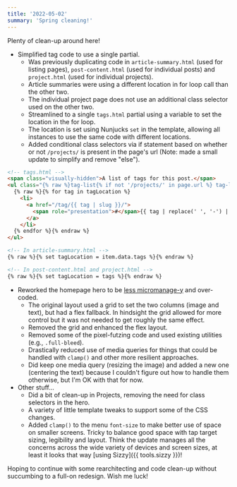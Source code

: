 ```yaml
---
title: '2022-05-02'
summary: 'Spring cleaning!'
---
```


Plenty of clean-up around here!

* Simplified tag code to use a single partial.
  * Was previously duplicating code in `article-summary.html` (used for listing pages), `post-content.html` (used for individual posts) and `project.html` (used for individual projects).
  * Article summaries were using a different location in for loop call than the other two.
  * The individual project page does not use an additional class selector used on the other two.
  * Streamlined to a single `tags.html` partial using a variable to set the location in the for loop.
  * The location is set using Nunjucks `set` in the template, allowing all instances to use the same code with different locations.
  * Added conditional class selectors via if statement based on whether or not `/projects/` is present in the page's url (Note: made a small update to simplify and remove "else").

```html
<!-- tags.html -->
<span class="visually-hidden">A list of tags for this post.</span>
<ul class="{% raw %}tag-list{% if not '/projects/' in page.url %} tag-list-summary{% endif %}{% endraw %}" role="list">
  {% raw %}{% for tag in tagLocation %}
    <li>
      <a href="/tag/{{ tag | slug }}/">
        <span role="presentation">#</span>{{ tag | replace(' ', '-') | lower }}
      </a>
    </li>
  {% endfor %}{% endraw %}
</ul>

<!-- In article-summary.html -->
{% raw %}{% set tagLocation = item.data.tags %}{% endraw %}

<!-- In post-content.html and project.html -->
{% raw %}{% set tagLocation = tags %}{% endraw %}
```

* Reworked the homepage hero to be [less micromanage-y](https://buildexcellentwebsit.es/) and over-coded.
  * The original layout used a grid to set the two columns (image and text), but had a flex fallback. In hindsight the grid allowed for more control but it was not needed to get roughly the same effect.
  * Removed the grid and enhanced the flex layout.
  * Removed some of the pixel-futzing code and used existing utilities (e.g., `.full-bleed`).
  * Drastically reduced use of media queries for things that could be handled with `clamp()` and other more resilient approaches.
  * Did keep one media query (resizing the image) and added a new one (centering the text) because I couldn't figure out how to handle them otherwise, but I'm OK with that for now.
* Other stuff...
  * Did a bit of clean-up in Projects, removing the need for class selectors in the hero.
  * A variety of little template tweaks to support some of the CSS changes.
  * Added `clamp()` to the menu `font-size` to make better use of space on smaller screens. Tricky to balance good space with tap target sizing, legibility and layout. Think the update manages all the concerns across the wide variety of devices and screen sizes, at least it looks that way [using Sizzy]({{ tools.sizzy }})!

Hoping to continue with some rearchitecting and code clean-up without succumbing to a full-on redesign. Wish me luck!
